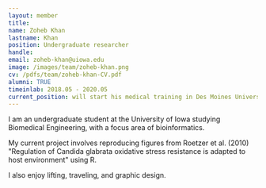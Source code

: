 ```yaml
---
layout: member
title:
name: Zoheb Khan
lastname: Khan
position: Undergraduate researcher
handle:
email: zoheb-khan@uiowa.edu
image: /images/team/zoheb-khan.png
cv: /pdfs/team/zoheb-khan-CV.pdf
alumni: TRUE
timeinlab: 2018.05 - 2020.05
current_position: will start his medical training in Des Moines University's Osteopathic Medicine program in 2020 Fall
---
```


I am an undergraduate student at the University of Iowa studying Biomedical Engineering, with a focus area of bioinformatics.

My current project involves reproducing figures from Roetzer et al. (2010) "Regulation of Candida glabrata oxidative stress resistance is adapted to host environment" using R.

I also enjoy lifting, traveling, and graphic design.
